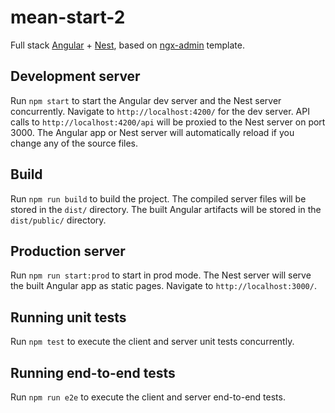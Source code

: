 # mean-start-2

Full stack [Angular](https://github.com/angular/angular) + [Nest](https://github.com/nestjs/nest), based on [ngx-admin](https://github.com/akveo/ngx-admin) template.

## Development server

Run `npm start` to start the Angular dev server and the Nest server concurrently. Navigate to `http://localhost:4200/` for the dev server. API calls to `http://localhost:4200/api` will be proxied to the Nest server on port 3000. The Angular app or Nest server will automatically reload if you change any of the source files.

## Build

Run `npm run build` to build the project. The compiled server files will be stored in the `dist/` directory. The built Angular artifacts will be stored in the `dist/public/` directory.

## Production server
Run `npm run start:prod` to start in prod mode. The Nest server will serve the built Angular app as static pages. Navigate to `http://localhost:3000/`.

## Running unit tests

Run `npm test` to execute the client and server unit tests concurrently.

## Running end-to-end tests

Run `npm run e2e` to execute the client and server end-to-end tests.
